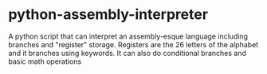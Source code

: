 # python-assembly-interpreter
A python script that can interpret an assembly-esque language including branches and "register" storage. Registers are the 26 letters of the alphabet and it branches using keywords. It can also do conditional branches and basic math operations
